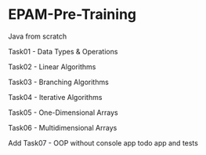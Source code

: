 # EPAM-Pre-Training
Java from scratch

Task01 - Data Types & Operations

Task02 - Linear Algorithms

Task03 - Branching Algorithms

Task04 - Iterative Algorithms

Task05 - One-Dimensional Arrays

Task06 - Multidimensional Arrays

Add Task07 - OOP without console app
todo app and tests

